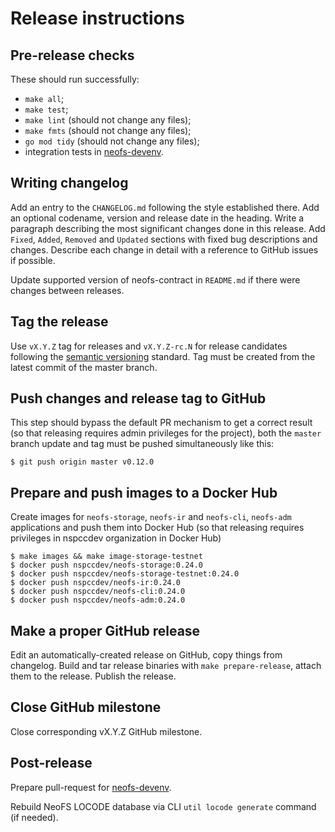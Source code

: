 # Release instructions

## Pre-release checks

These should run successfully:
 * `make all`;
 * `make test`;
 * `make lint` (should not change any files);
 * `make fmts` (should not change any files);
 * `go mod tidy` (should not change any files);
 * integration tests in [neofs-devenv](https://github.com/nspcc-dev/neofs-devenv).

## Writing changelog

Add an entry to the `CHANGELOG.md` following the style established there. Add an 
optional codename, version and release date in the heading. Write a paragraph
describing the most significant changes done in this release. Add
`Fixed`, `Added`, `Removed` and `Updated` sections with fixed bug descriptions
and changes. Describe each change in detail with a reference to GitHub issues if
possible. 

Update supported version of neofs-contract in `README.md` if there were 
changes between releases.

## Tag the release

Use `vX.Y.Z` tag for releases and `vX.Y.Z-rc.N` for release candidates
following the [semantic versioning](https://semver.org/) standard. Tag must be
created from the latest commit of the master branch.

## Push changes and release tag to GitHub

This step should bypass the default PR mechanism to get a correct result (so
that releasing requires admin privileges for the project), both the `master`
branch update and tag must be pushed simultaneously like this:

    $ git push origin master v0.12.0

## Prepare and push images to a Docker Hub

Create images for `neofs-storage`, `neofs-ir` and `neofs-cli`, `neofs-adm` applications
and push them into Docker Hub (so that releasing requires privileges in nspccdev
organization in Docker Hub)

    $ make images && make image-storage-testnet
    $ docker push nspccdev/neofs-storage:0.24.0
    $ docker push nspccdev/neofs-storage-testnet:0.24.0
    $ docker push nspccdev/neofs-ir:0.24.0
    $ docker push nspccdev/neofs-cli:0.24.0
    $ docker push nspccdev/neofs-adm:0.24.0

## Make a proper GitHub release

Edit an automatically-created release on GitHub, copy things from changelog.
Build and tar release binaries with `make prepare-release`, attach them to
the release. Publish the release.

## Close GitHub milestone

Close corresponding vX.Y.Z GitHub milestone.

## Post-release

Prepare pull-request for 
[neofs-devenv](https://github.com/nspcc-dev/neofs-devenv).

Rebuild NeoFS LOCODE database via CLI `util locode generate` command (if needed).